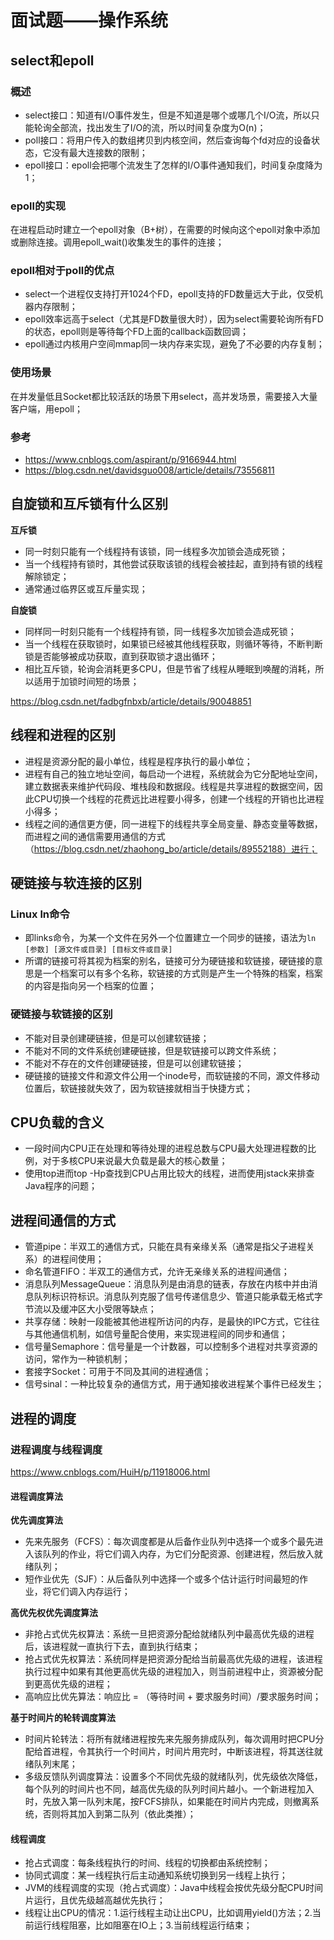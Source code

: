 # 面试题——操作系统

## select和epoll

### 概述

- select接口：知道有I/O事件发生，但是不知道是哪个或哪几个I/O流，所以只能轮询全部流，找出发生了I/O的流，所以时间复杂度为O(n)；
- poll接口：将用户传入的数组拷贝到内核空间，然后查询每个fd对应的设备状态，它没有最大连接数的限制；
- epoll接口：epoll会把哪个流发生了怎样的I/O事件通知我们，时间复杂度降为1；

### epoll的实现

在进程启动时建立一个epoll对象（B+树），在需要的时候向这个epoll对象中添加或删除连接。调用epoll_wait()收集发生的事件的连接；

### epoll相对于poll的优点

- select一个进程仅支持打开1024个FD，epoll支持的FD数量远大于此，仅受机器内存限制；
- epoll效率远高于select（尤其是FD数量很大时），因为select需要轮询所有FD的状态，epoll则是等待每个FD上面的callback函数回调；
- epoll通过内核用户空间mmap同一块内存来实现，避免了不必要的内存复制；

### 使用场景

在并发量低且Socket都比较活跃的场景下用select，高并发场景，需要接入大量客户端，用epoll；

### 参考

- https://www.cnblogs.com/aspirant/p/9166944.html
- https://blog.csdn.net/davidsguo008/article/details/73556811

## 自旋锁和互斥锁有什么区别

**互斥锁**

- 同一时刻只能有一个线程持有该锁，同一线程多次加锁会造成死锁；
- 当一个线程持有锁时，其他尝试获取该锁的线程会被挂起，直到持有锁的线程解除锁定；
- 通常通过临界区或互斥量实现；

**自旋锁**

- 同样同一时刻只能有一个线程持有锁，同一线程多次加锁会造成死锁；
- 当一个线程在获取锁时，如果锁已经被其他线程获取，则循环等待，不断判断锁是否能够被成功获取，直到获取锁才退出循环；
- 相比互斥锁，轮询会消耗更多CPU，但是节省了线程从睡眠到唤醒的消耗，所以适用于加锁时间短的场景；

https://blog.csdn.net/fadbgfnbxb/article/details/90048851

## 线程和进程的区别

- 进程是资源分配的最小单位，线程是程序执行的最小单位；
- 进程有自己的独立地址空间，每启动一个进程，系统就会为它分配地址空间，建立数据表来维护代码段、堆栈段和数据段。线程是共享进程的数据空间，因此CPU切换一个线程的花费远比进程要小得多，创建一个线程的开销也比进程小得多；
- 线程之间的通信更方便，同一进程下的线程共享全局变量、静态变量等数据，而进程之间的通信需要用通信的方式（https://blog.csdn.net/zhaohong_bo/article/details/89552188）进行；

## 硬链接与软连接的区别

### Linux ln命令

- 即links命令，为某一个文件在另外一个位置建立一个同步的链接，语法为`ln [参数] [源文件或目录] [目标文件或目录]`
- 所谓的链接可将其视为档案的别名，链接可分为硬链接和软链接，硬链接的意思是一个档案可以有多个名称，软链接的方式则是产生一个特殊的档案，档案的内容是指向另一个档案的位置；

### 硬链接与软链接的区别

- 不能对目录创建硬链接，但是可以创建软链接；
- 不能对不同的文件系统创建硬链接，但是软链接可以跨文件系统；
- 不能对不存在的文件创建硬链接，但是可以创建软链接；
- 硬链接的链接文件和源文件公用一个inode号，而软链接的不同，源文件移动位置后，软链接就失效了，因为软链接就相当于快捷方式；

## CPU负载的含义

- 一段时间内CPU正在处理和等待处理的进程总数与CPU最大处理进程数的比例，对于多核CPU来说最大负载是最大的核心数量；
- 使用top进而top -Hp查找到CPU占用比较大的线程，进而使用jstack来排查Java程序的问题；

## 进程间通信的方式

- 管道pipe：半双工的通信方式，只能在具有亲缘关系（通常是指父子进程关系）的进程间使用；
- 命名管道FIFO：半双工的通信方式，允许无亲缘关系的进程间通信；
- 消息队列MessageQueue：消息队列是由消息的链表，存放在内核中并由消息队列标识符标识。消息队列克服了信号传递信息少、管道只能承载无格式字节流以及缓冲区大小受限等缺点；
- 共享存储：映射一段能被其他进程所访问的内存，是最快的IPC方式，它往往与其他通信机制，如信号量配合使用，来实现进程间的同步和通信；
- 信号量Semaphore：信号量是一个计数器，可以控制多个进程对共享资源的访问，常作为一种锁机制；
- 套接字Socket：可用于不同及其间的进程通信；
- 信号sinal：一种比较复杂的通信方式，用于通知接收进程某个事件已经发生；

## 进程的调度

### 进程调度与线程调度

https://www.cnblogs.com/HuiH/p/11918006.html

#### 进程调度算法

**优先调度算法**

- 先来先服务（FCFS）：每次调度都是从后备作业队列中选择一个或多个最先进入该队列的作业，将它们调入内存，为它们分配资源、创建进程，然后放入就绪队列；
- 短作业优先（SJF）：从后备队列中选择一个或多个估计运行时间最短的作业，将它们调入内存运行；

**高优先权优先调度算法**

- 非抢占式优先权算法：系统一旦把资源分配给就绪队列中最高优先级的进程后，该进程就一直执行下去，直到执行结束；
- 抢占式优先权算法：系统同样是把资源分配给当前最高优先级的进程，该进程执行过程中如果有其他更高优先级的进程加入，则当前进程中止，资源被分配到更高优先级的进程；
- 高响应比优先算法：响应比 = （等待时间 + 要求服务时间）/要求服务时间；

**基于时间片的轮转调度算法**

- 时间片轮转法：将所有就绪进程按先来先服务排成队列，每次调用时把CPU分配给首进程，令其执行一个时间片，时间片用完时，中断该进程，将其送往就绪队列末尾；
- 多级反馈队列调度算法：设置多个不同优先级的就绪队列，优先级依次降低，每个队列的时间片也不同，越高优先级的队列时间片越小。一个新进程加入时，先放入第一队列末尾，按FCFS排队，如果能在时间片内完成，则撤离系统，否则将其加入到第二队列（依此类推）；

#### 线程调度

- 抢占式调度：每条线程执行的时间、线程的切换都由系统控制；
- 协同式调度：某一线程执行后主动通知系统切换到另一线程上执行；
- JVM的线程调度的实现（抢占式调度）：Java中线程会按优先级分配CPU时间片运行，且优先级越高越优先执行；
- 线程让出CPU的情况：1.运行线程主动让出CPU，比如调用yield()方法；2.当前运行线程阻塞，比如阻塞在IO上；3.当前线程运行结束；